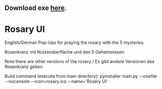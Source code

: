 ## Download exe [here](https://github.com/JoeTheSurvivor/Rosary-UI/releases/tag/release).

# Rosary UI

English/German Pop-Ups for praying the rosary with the 5 mysteries.

Rosenkranz mit Nutzeroberfläche und den 5 Geheimnissen.

Note there are other versions of the rosary / Es gibt andere Versionen des Rosenkranz geben

Build command (execute from main directory):
pyinstaller main.py --onefile --noconsole --icon=rosary.ico --name='Rosary UI'
